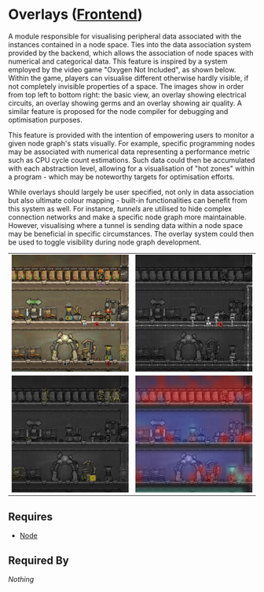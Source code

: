 # Overlays ([Frontend](../../../frontend.md))

A module responsible for visualising peripheral data associated with the instances contained in a node space. Ties into the data association system provided by the backend, which allows the association of node spaces with numerical and categorical data. This feature is inspired by a system employed by the video game "Oxygen Not Included", as shown below. Within the game, players can visualise different otherwise hardly visible, if not completely invisible properties of a space. The images show in order from top left to bottom right: the basic view, an overlay showing electrical circuits, an overlay showing germs and an overlay showing air quality. A similar feature is proposed for the node compiler for debugging and optimisation purposes.

This feature is provided with the intention of empowering users to monitor a given node graph's stats visually. For example, specific programming nodes may be associated with numerical data representing a performance metric such as CPU cycle count estimations. Such data could then be accumulated with each abstraction level, allowing for a visualisation of "hot zones" within a program - which may be noteworthy targets for optimisation efforts.

While overlays should largely be user specified, not only in data association but also ultimate colour mapping - built-in functionalities can benefit from this system as well. For instance, *tunnels* are utilised to hide complex connection networks and make a specific node graph more maintainable. However, visualising where a tunnel is sending data within a node space may be beneficial in specific circumstances. The overlay system could then be used to toggle visibility during node graph development.

<table>
    <tr>
        <td><img src="../../../../assets/overlays/1.jpg"></td>
        <td><img src="../../../../assets/overlays/3.jpg"></td>
    </tr>
    <tr>
        <td><img src="../../../../assets/overlays/4.jpg"></td>
        <td><img src="../../../../assets/overlays/2.jpg"></td>
    </tr>
</table>

## Requires

- [Node](../../../renderables/nodes/node.md)

## Required By

*Nothing*
